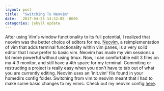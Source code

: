 ```yaml
---
layout: post
title:  "Switching To Neovim"
date:   2017-04-25 14:32:05 -0600
categories: jekyll update
---
```


After using Vim's window functionality to its full potential, I realized that neovim was the better choice of editors for me.
[Neovim](https://neovim.io/), a reimplementation of vim that adds terminal functionality within vim panes, is a very solid editor
that I now prefer to basic vim.  Neovim has made my vim sessions a lot more powerful without using tmux.  Now, I can comfortable edit 3 files 
on my 4:3 monitor, and still have a 4th space for my terminal.  Commiting or restructing a project is really easy when you don't have to 
tab out of what you are currently editing.  Neovim uses an 'init.vim' file found in your homedirs config folder.  Switching from vim to neovim
meant that I had to make some basic changes to my vimrc.  Check out my neovim config [here](https://github.com/sgreene570/dotfiles/nvim/init.vim).

